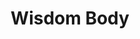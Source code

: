 ---
layout: program
slug: wisdom-body
title: Wisdom Body
description_html: 
featured-image: 
heading: 
  title: Wisdom Body
  subtitle: Online Embodied Movement & Somatic Dance Program
  description: reconnect with your innate feminine power
  button-enroll: 
    text: Enroll now
    url: 
  button-video: 
    show: true
    text: Watch the video
    url: 
  background_image: /uploads/images/manamei-14.jpg
banner: 
 - image_path: /uploads/icons/manamei-19.png
   title: Ritual
   benefit: A loving relationship with your body
 - image_path: /uploads/icons/manamei-20.png
   title: Expression
   benefit: Radical & lasting self acceptance
 - image_path: /uploads/icons/manamei-21.png
   title: Awaken
   benefit: Your feminine passion and creativity
video:
  show: true
  url: 
course-description: 
  heading: Discover the essence of Wisdom Body
  description: This program is a personal deep dive into 12 powerful embodied movement and somatic dance practices - broken down into 4 themed-modules including 3 practices each, Movement Meditation, Somatic Activation, Embodied Liberation
  module: 
   - image_path: /uploads/icons/manamei-7.png
     title: Meditation
     description_html: <p>Learn to relax the mind and surrender into full awareness & acceptance of the feeling body.</p><p>Gain the tools to come into an embodied presence at every moment of your life.<br>Move through your daily life with ease, while never losing connection to your internal wisdom.</p>
   - image_path: /uploads/icons/manamei-5.png
     title: Activation
     description_html: <p>Increase your movement vocabulary, expanding your capacity to express yourself through dance.<br>Activate your whole-body awareness, fluidity, and kinesthetic body intelligence.</p><p>Learn new somatic movement practices, exploring the infinite movement pathways, and expanding your skill set for how to effectively express through your body.</p>
   - image_path: /uploads/icons/manamei-6.png
     title: Liberation
     description_html: <p>Explore, unlock, and celebrate ALL of your Feminine expressions.</p><p>Harness the power of all of your emotions and transmute this energy into movement for manifestation and creation.</p><p>Learn how to use movement as a prayer and devotional practice to yourself, weaving together your dreams with your reality.</p><p>Become the creatrix of your life and empower yourself to take inspired action, the feminine way, with fluidity and grace.</P
who-its-for: 
  heading: Who the Wisdom Body Immersion is for
  description_html: <p>Anyone who wants to go deeper, who may already have some experience in embodied movement, or whose already playing with using dance and movement as part of their personal development and healing modality, but wants more options, tools, guidance, and inspiration.</p><p>People that are new to embodied dance, that are interested in diving into this level of freedom through movement, exploring authenticity and personal expression.</p>
  background-image: 
    background_image: /uploads/images/manamei-17.jpg
    image_focus: center
inside-the-course:
  heading: Inside the Wisdom Body Immersion
  description_html: In Wisdom Body, each module brings a new dimension of understanding. Our program is structured in four modules, each offering a comprehensive approach to embodied awareness and expression.
  module:
  - title: Module 1
    description_html: This is a lengthy answer.
    time: 
      show: true
      hours: 1
      minutes: 16
  - title: Module 2
    description_html: This is a lengthy answer.
    time: 
      show: true
      hours: 1
      minutes: 16
  - title: Module 3
    description_html: This is a lengthy answer.
    time: 
      show: true
      hours: 1
      minutes: 16
  - title: Module 4
    description_html: This is a lengthy answer.
    time: 
      show: true
      hours: 1
      minutes: 16
  background-image: 
    background_image: /uploads/backgrounds/manamei-4.jpg
    image_focus: bottom
testimonials: 
  background_image: /uploads/images/manamei-20.jpg
  testimonials: 
   - testimonial: This is a testimonial
     author: Regina Philange
   - testimonial: This is a testimonial
     author: Ken Adams
instructor: 
  show: true
  heading: Your Facilitator, Mana Mei
  description_html: I am a passionate curator of embodiment ceremonies and sacred dance spaces, as well as a professional dancer and performer with over 20 years of classical dance training.<br>Through my life-long studies of classical dance techniques and over 10 years of exploring non-traditional movement techniques, I have discovered the immense healing power of movement and am passionate about sharing this wisdom with women all over the world.<br>I believe that our bodies are vessels gifted to us to explore all of the complexities of the human experience and the infinite expression of our Spirit, and by becoming deeply embodied and cultivating unwavering inner safety and freedom, we can live in Full Authentic Liberation
investment: 
  heading: Investment
  includes: 
    heading: What's included
    list: 
     - list-item: 12 guided audio and video practices
     - list-item: Written theory and journaling prompts
     - list-item: Lifetime access to program materials
     - list-item: Access to the private wisdom body Facebook group
     - list-item: 2-months free membership to the liberation through movement online community 
  pricing:
    pay-in-full:
      heading: Pay in full
      price: $300
    payment-plan: 
      show: true
      heading: Payment plan
      price: $180 x 12 months
faq: 
  heading: Frequently asked questions
  questions-and-answers: 
   - question: I have a busy schedule. Can I take my time working through each module?
     answer: YES! Wisdom Body is designed to serve YOU in living in your radiance. Therefore the practices have been designed to give you the freedom of when, and how often you practice. That being said here is the recommendation from Mana Mei.<br>For first time, it is recommended to complete ONE module per week, spacing the 3 practices out as you desire. The practices are meant to do IN ORDER, as the 3rd practice incorporates practice 1 & 2.<br>As you have lifetime access, once you have completed all 4 modules, you will have the knowledge and freedom to revisit specific practices, choosing which will serve you best on any particular day.<br>These practices are meant to be done MORE THAN ONCE. And the more you do them, the deeper you will be able to go. Through the practices, you are retraining your ability to stay present, to access more freedom, and to evoke new feelings. 
   - question: Are there prerequisites to take this program?
     answer: NO. This program is open to any woman who is excited and ready to dive into the movement medicine, regardless of your previous experience. All women can benefit from this program, regardless of your age, physical capacity, dance experience, or location in the world.<br>In the case that you are still worried that you do not have enough experience for this program, Mana Mei recommends starting with the MANA Movement Program as a solid starting foundation. 
   - question: What is the difference between Wisdom Body and MANA Movement?
     answer: MANA Movement is a guided practice which flows through sequences of specific movement patterns that are focused on bringing non-linear movement into the physical body, otherwise known as the Feminine Pathways or circles, spirals, and waves.<br>MANA Movement is a great place to start for those who are completely new to embodied dance and want clear and specific guidance on how to move the body for more freedom.<br>Wisdom Body will offer you the next level of freedom in that there is no specific guided movements, but rather invitations for you to discover your unique movement style through intentional prompts, imagery, and somatic cues.<br>Wisdom Body is perfect for any woman ready to deepen her movement practice and gain new inspiration for increased freedom.
   - question: Will I receive a certificate at the end?
     answer: Wisdom Body is purely a personal deep dive experience so there is no certification at completion. If you are interested in Mana Mei’s Level 1 Leadership and Facilitator Training, check out the Liberation Through Movement Mentorship Program!
   - question: I don’t have a credit card. Is there any other way I can pay?
     answer: Yes! We accept PayPal and Bank Transfers. Please contact Mana Mei to request a new payment option.
cta: 
  heading: Something greater
  description_html: There is something much greater than you or me, or our physical bodies and minds, that exists in the unseen world and is the source of what we call magic, and which is always working to bring us back into alignment with our divine path and purpose - that something is your Wisdom Body.<br>This immersion will provide you with the tools & experiences to help you reconnect with your own Wisdom Body and step into your full power.
  button: 
    text: Enroll now
    url: 
seo: 
  title: 
  description: 
  keywords: 
  social_image: 
  hide-from-google: false
---